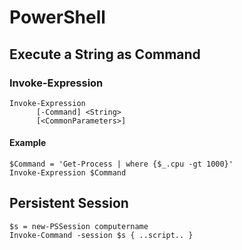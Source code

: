 # PowerShell

## Execute a String as Command

### Invoke-Expression

```
Invoke-Expression
      [-Command] <String>
      [<CommonParameters>]
```

#### Example

```
$Command = 'Get-Process | where {$_.cpu -gt 1000}'
Invoke-Expression $Command
```

## Persistent Session

```
$s = new-PSSession computername
Invoke-Command -session $s { ..script.. }
```
